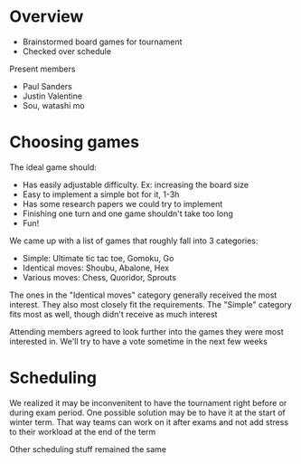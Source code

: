 # Overview
 - Brainstormed board games for tournament
 - Checked over schedule

Present members
 - Paul Sanders
 - Justin Valentine
 - Sou, watashi mo

# Choosing games

The ideal game should:

 - Has easily adjustable difficulty. Ex: increasing the board size
 - Easy to implement a simple bot for it, 1-3h
 - Has some research papers we could try to implement
 - Finishing one turn and one game shouldn't take too long
 - Fun!

We came up with a list of games that roughly fall into 3 categories:

 - Simple: Ultimate tic tac toe, Gomoku, Go
 - Identical moves: Shoubu, Abalone, Hex
 - Various moves: Chess, Quoridor, Sprouts

The ones in the "Identical moves" category generally received the most interest.
They also most closely fit the requirements. The "Simple" category fits most as
well, though didn't receive as much interest

Attending members agreed to look further into the games they were most
interested in. We'll try to have a vote sometime in the next few weeks

# Scheduling

We realized it may be inconvenitent to have the tournament right before or
during exam period. One possible solution may be to have it at the start of
winter term. That way teams can work on it after exams and not add stress to
their workload at the end of the term

Other scheduling stuff remained the same
